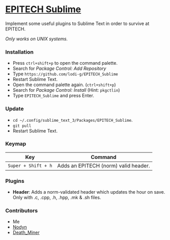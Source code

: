 # [EPITECH Sublime](https://tektools.epi.codes)

Implement some useful plugins to Sublime Text in order to survive at EPITECH.

*Only works on UNIX systems.*

### Installation
* Press `ctrl+shift+p` to open the command palette.
* Search for *Package Control: Add Repository*
* Type `https://github.com/lodi-g/EPITECH_Sublime`
* Restart Sublime Text.
* Open the command palette again. (`ctrl+shift+p`)
* Search for *Package Control: Install* (Hint: `pkgctlin`)
* Type `EPITECH_Sublime` and press Enter.

### Update
* `cd ~/.config/sublime_text_3/Packages/EPITECH_Sublime`.
* `git pull`
* Restart Sublime Text.

### Keymap
|Key|Command|
|---|---|
|`Super + Shift + h`| Adds an EPITECH (norm) valid header.|


### Plugins
* **Header**:
  Adds a norm-validated header which updates the hour on save.
  Only with .c, .cpp, .h, .hpp, .mk & .sh files.


### Contributors
* Me
* [Nodyn](https://github.com/NegiAD)
* [Death_Miner](https://www.github.com/DeathMiner)
